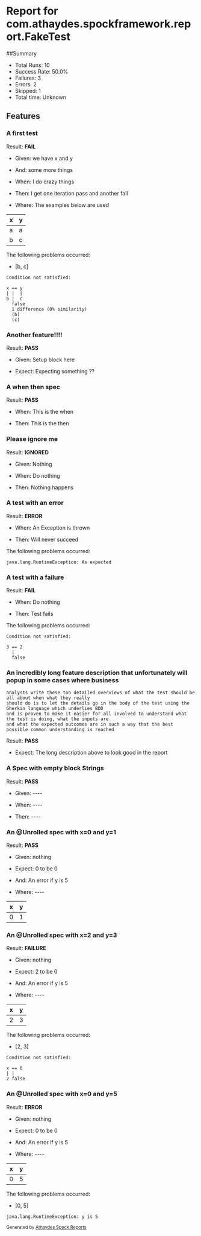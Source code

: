 # Report for com.athaydes.spockframework.report.FakeTest

##Summary

* Total Runs: 10
* Success Rate: 50.0%
* Failures: 3
* Errors:   2
* Skipped:  1
* Total time: Unknown

## Features

### A first test

Result: **FAIL**

* Given: we have x and y

* And: some more things

* When: I do crazy things

* Then: I get one iteration pass and another fail

* Where: The examples below are used

 | x | y |
 |---|---|
 | a | a | (PASS)
 | b | c | (FAIL)

The following problems occurred:

* [b, c]
```
Condition not satisfied:

x == y
| |  |
b |  c
  false
  1 difference (0% similarity)
  (b)
  (c)

```

### Another feature!!!!

Result: **PASS**

* Given: Setup block here

* Expect: Expecting something ??

### A when then spec

Result: **PASS**

* When: This is the when

* Then: This is the then

### Please ignore me

Result: **IGNORED**

* Given: Nothing

* When: Do nothing

* Then: Nothing happens

### A test with an error

Result: **ERROR**

* When: An Exception is thrown

* Then: Will never succeed

The following problems occurred:

```
java.lang.RuntimeException: As expected
```

### A test with a failure

Result: **FAIL**

* When: Do nothing

* Then: Test fails

The following problems occurred:

```
Condition not satisfied:

3 == 2
  |
  false

```

### An incredibly long feature description that unfortunately will popup in some cases where business
	analysts write these too detailed overviews of what the test should be all about when what they really
	should do is to let the details go in the body of the test using the Gherkin language which underlies BDD
	and is proven to make it easier for all involved to understand what the test is doing, what the inputs are
	and what the expected outcomes are in such a way that the best possible common understanding is reached

Result: **PASS**

* Expect: The long description above to look good in the report

### A Spec with empty block Strings

Result: **PASS**

* Given: ----

* When: ----

* Then: ----

### An @Unrolled spec with x=0 and y=1

Result: **PASS**

* Given: nothing

* Expect: 0 to be 0

* And: An error if y is 5

* Where: ----

 | x | y |
 |---|---|
 | 0 | 1 | (PASS)

### An @Unrolled spec with x=2 and y=3

Result: **FAILURE**

* Given: nothing

* Expect: 2 to be 0

* And: An error if y is 5

* Where: ----

 | x | y |
 |---|---|
 | 2 | 3 | (FAIL)

The following problems occurred:

* [2, 3]
```
Condition not satisfied:

x == 0
| |
2 false

```

### An @Unrolled spec with x=0 and y=5

Result: **ERROR**

* Given: nothing

* Expect: 0 to be 0

* And: An error if y is 5

* Where: ----

 | x | y |
 |---|---|
 | 0 | 5 | (FAIL)

The following problems occurred:

* [0, 5]
```
java.lang.RuntimeException: y is 5
```


<small>Generated by <a href='https://github.com/renatoathaydes/spock-reports'>Athaydes Spock Reports</a></small>